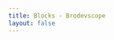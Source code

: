 ```yaml
---
title: Blocks - Brodevscope
layout: false
---
```


<script setup>
import BlockPage from "../../../.vitepress/theme/components/BlockPage.vue"
</script>

<BlockPage />
